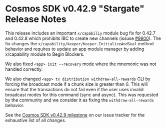 # Cosmos SDK v0.42.9 "Stargate" Release Notes

This release includes an important `x/capabiliy` module bug fix for 0.42.7 and 0.42.8 which prohibits IBC to create new channels (issuse [\#9800](https://github.com/cosmos/osmosis-sdk/issues/9800)).
The fix changes the `x/capability/keeper/Keeper.InitializeAndSeal` method behavior and requires to update an app module manager by adding x/capability module to Begin Blockers.

We also fixed `<app> init --recovery` mode where the mnemonic was not handled correctly.

We also changed `<app> tx distribution withdraw-all-rewards` CLI by forcing the broadcast mode if a chunk size is greater than 0. This will ensure that the transactions do not fail even if the user uses invalid broadcast modes for this command (sync and async). This was requested by the community and we consider it as fixing the `withdraw-all-rewards` behavior.

See the [Cosmos SDK v0.42.9 milestone](https://github.com/cosmos/osmosis-sdk/milestone/53?closed=1) on our issue tracker for the exhaustive list of all changes.
